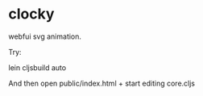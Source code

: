 # clocky

webfui svg animation.

Try:

lein cljsbuild auto

And then open public/index.html + start editing core.cljs
